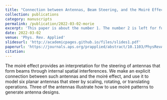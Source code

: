 ```yaml
---
title: "Connection between Antennas, Beam Steering, and the Moiré Effect"
collection: publications
category: manuscripts
permalink: /publication/2022-03-02-morie
excerpt: 'This paper is about the number 1. The number 2 is left for future work.'
date: 2022-03-02
venue: 'Phys. Rev. Applied'
slidesurl: 'http://academicpages.github.io/files/slides1.pdf'
paperurl: 'https://journals.aps.org/prapplied/abstract/10.1103/PhysRevApplied.17.034008'
citation:
---
```


The moiré effect provides an interpretation for the steering of antennas that form beams through internal spatial interferences. We make an explicit connection between such antennas and the moiré effect, and use it to model six planar antennas that steer by scaling, rotating, or translating operations. Three of the antennas illustrate how to use moiré patterns to generate antenna designs.